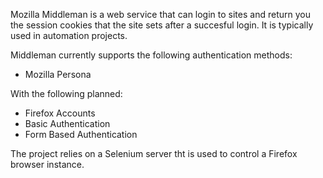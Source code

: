 
Mozilla Middleman is a web service that can login to sites and return you the session cookies that the site sets after a succesful login. It is typically used in automation projects.

Middleman currently supports the following authentication methods:

* Mozilla Persona

With the following planned:

* Firefox Accounts
* Basic Authentication
* Form Based Authentication

The project relies on a Selenium server tht is used to control a Firefox browser instance.

